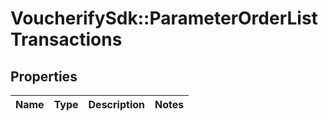 # VoucherifySdk::ParameterOrderListTransactions

## Properties

| Name | Type | Description | Notes |
| ---- | ---- | ----------- | ----- |

